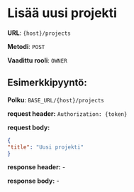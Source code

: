 # Lisää uusi projekti

**URL**: `{host}/projects`

**Metodi**: `POST`

**Vaadittu rooli**: `OWNER`

## Esimerkkipyyntö:

**Polku**: `BASE_URL/{host}/projects`

**request header:** `Authorization: {token}`

**request body:** 

```json
{
"title": "Uusi projekti"
}

```

**response header:** -

**response body:** -


